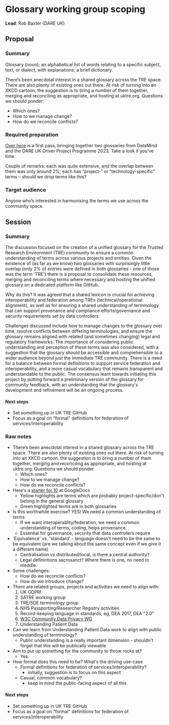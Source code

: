 # Glossary working group scoping

**Lead**: Rob Baxter (DARE UK)

## Proposal

### Summary

Glossary (noun); an alphabetical list of words relating to a specific subject, text, or dialect, with explanations; a brief dictionary.

There’s been anecdotal interest in a shared glossary across the TRE space.
There are also plenty of existing ones out there.
At risk of turning into an XKCD cartoon, the suggestion is to bring a number of them together, merging and reconciling as appropriate, and hosting at uktre.org.
Questions we should ponder:

- Which ones?
- How to we manage change?
- How do we reconcile conflicts?

### Required preparation

[Over here](https://docs.google.com/spreadsheets/d/1qublBBkpYpNgwKm5HPFD1F7WPvaYaBpY) is a first pass, bringing together two glossaries from DataMind and the DARE UK Driver Project Programme 2023.
Take a look if you’ve time.

Couple of remarks: each was quite extensive, and the overlap between them was only around 2%; each has “project-” or “technology-specific” terms – should we drop terms like this?

### Target audience

Anyone who’s interested in harmonising the terms we use across the community space.

## Session

### Summary

The discussion focused on the creation of a unified glossary for the Trusted Research Environment (TRE) community to ensure a common understanding of terms across various projects and entities. Given the existence of (as far as we know) two glossaries with surprisingly little overlap (only 2% of entries were defined in both glossaries - one of those was the term 'TRE') there is a proposal to consolidate these resources, merging and reconciling terms where necessary and hosting the unified glossary on a dedicated platform like GitHub.

Why do this? It was agreed that a shared lexicon is crucial for achieving interoperability and federation among TREs (technical/operational alignment), as well as for ensuring a shared understanding of terminology that can support provenance and compliance efforts/governance and security requirements set by data controllers.

Challenges discussed include how to manage changes to the glossary over time, resolve conflicts between differing terminologies, and ensure the glossary remains aligned with related (and sometimes changing) legal and regulatory frameworks. The importance of considering public understanding and perception of these terms was also considered, with a suggestion that the glossary should be accessible and comprehensible to a wider audience beyond just the immediate TRE community. There is a need for a balance between formal definitions to support service federation and interoperability, and a more casual vocabulary that remains transparent and understandable to the public. The consensus leant towards initiating this project by putting forward a preliminary version of the glossary for community feedback, with an understanding that the glossary's development and refinement will be an ongoing process.

#### Next steps

- Set something up in UK TRE GitHub
- Focus as a goal on "formal" definitions for federation of services/interoperability

### Raw notes

- There’s been anecdotal interest in a shared glossary across the TRE space. There are also plenty of existing ones out there. At risk of turning into an XKCD cartoon, the suggestion is to bring a number of them together, merging and reconciling as appropriate, and hosting at uktre.org. Questions we should ponder
  - Which ones?
  - How to we manage change?
  - How do we reconcile conflicts?
- Here's a [starter for 10](https://docs.google.com/spreadsheets/d/1qublBBkpYpNgwKm5HPFD1F7WPvaYaBpY/edit#gid=1421062944) at GoogleDocs
  - Yellow highlights are terms which are probably project-specific/don't belong in the general glossary
  - Green highlighted terms are in both glossaries
- Is this worthwhile exercise? YES! We need a common understanding of terms
  - If we want interoperablity/federation, we need a common understanding of terms, coding, helps provenance.
  - Essential for governance, security that data controllers require
- 'Equivalence' vs. 'standard' - language doesn't need to be the same to be equivalent (are we talking about the same concept even if we give it a different name)
  - Centralisation vs distributed/local, is there a central authority?
  - Legal definintions sacrosanct? Where there is one, no need to meddle.
- Some challenges:
  - How do we reconcile conflicts?
  - How do we introduce change?
- There are related groups, projects and activities we need to align with:
  1. UK GDPR!
  1. SATRE working group
  1. TRE/SDE terminology group
  1. NHS Passporting/Researcher Registry activities
  1. Record-keeping language in standards, eg, DEA 2017, DEA "2.0"
  1. [W3C Community Data Privacy WG](https://www.w3.org/community/dpvcg/)
  1. Understanding Patient Data
- Can we learn from Understanding Patient Data work to align with public understanding of terminology?
  - Public understanding is a really important dimension - shouldn't forget that this will be publically viewable
- Aim to put up something for the community to throw rocks at?
  - Yes.
- How formal does this need to be? What's the driving use-case
  - Formal definitions for federation of services/interoperability?
    - initially, suggestion is to focus on this aspect
  - Casual, common vocabulary?
    - keep in mind the public-facing aspect of all this

#### Next steps

- Set something up in UK TRE GitHub
- Focus as a goal on "formal" definitions for federation of services/interoperability
